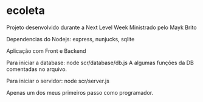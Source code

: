 # ecoleta
Projeto desenvolvido durante a Next Level Week
Ministrado pelo Mayk Brito


Dependencias do Nodejs: 
express, nunjucks, sqlite


Aplicação com Front e Backend


Para iniciar a database:
node scr/database/db.js 
A algumas funções da DB comentadas no arquivo. 


Para iniciar o servidor:
node scr/server.js 


Apenas um dos meus primeiros passo como programador.

